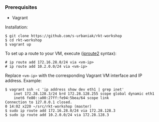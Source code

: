 ### Prerequisites

- Vagrant

Installation:
```
$ git clone https://github.com/s-urbaniak/rkt-workshop
$ cd rkt-workshop
$ vagrant up
```

To set up a route to your VM, execute ([iproute2](http://www.linuxfoundation.org/collaborate/workgroups/networking/iproute2) syntax):
```
# ip route add 172.16.28.0/24 via <vm-ip>
# ip route add 10.2.0.0/24 via <vm-ip>
```

Replace `<vm-ip>` with the corresponding Vagrant VM interface and IP address. Example:
```
$ vagrant ssh -c 'ip address show dev eth1 | grep inet'
    inet 172.28.128.3/24 brd 172.28.128.255 scope global dynamic eth1
    inet6 fe80::a00:27ff:fe94:5bea/64 scope link 
Connection to 127.0.0.1 closed.
0 14:02 x220 ~/src/rkt-workshop (master)
$ sudo ip route add 172.16.28.0/24 via 172.28.128.3
$ sudo ip route add 10.2.0.0/24 via 172.28.128.3
```
